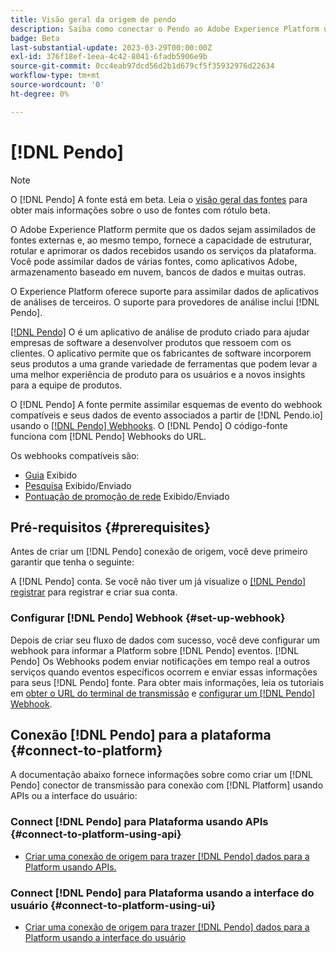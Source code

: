 ```yaml
---
title: Visão geral da origem de pendo
description: Saiba como conectar o Pendo ao Adobe Experience Platform usando APIs ou a interface do usuário, aproveitando webhooks
badge: Beta
last-substantial-update: 2023-03-29T00:00:00Z
exl-id: 376f18ef-1eea-4c42-8041-6fadb5906e9b
source-git-commit: 0cc4eab97dcd56d2b1d679cf5f35932976d22634
workflow-type: tm+mt
source-wordcount: '0'
ht-degree: 0%

---
```


# [!DNL Pendo]

>[!NOTE]
>
>O [!DNL Pendo] A fonte está em beta. Leia o [visão geral das fontes](../../home.md#terms-and-conditions) para obter mais informações sobre o uso de fontes com rótulo beta.

O Adobe Experience Platform permite que os dados sejam assimilados de fontes externas e, ao mesmo tempo, fornece a capacidade de estruturar, rotular e aprimorar os dados recebidos usando os serviços da plataforma. Você pode assimilar dados de várias fontes, como aplicativos Adobe, armazenamento baseado em nuvem, bancos de dados e muitas outras.

O Experience Platform oferece suporte para assimilar dados de aplicativos de análises de terceiros. O suporte para provedores de análise inclui [!DNL Pendo].

[[!DNL Pendo]](https://pendo.io/) O é um aplicativo de análise de produto criado para ajudar empresas de software a desenvolver produtos que ressoem com os clientes. O aplicativo permite que os fabricantes de software incorporem seus produtos a uma grande variedade de ferramentas que podem levar a uma melhor experiência de produto para os usuários e a novos insights para a equipe de produtos.

O [!DNL Pendo] A fonte permite assimilar esquemas de evento do webhook compatíveis e seus dados de evento associados a partir de [!DNL Pendo.io] usando o [[!DNL Pendo] Webhooks](https://support.pendo.io/hc/en-us/articles/360032285012-Webhooks). O [!DNL Pendo] O código-fonte funciona com [!DNL Pendo] Webhooks do URL.

Os webhooks compatíveis são:

* [Guia](https://support.pendo.io/hc/en-us/articles/8146679315867-Creating-a-Guide) Exibido
* [Pesquisa](https://support.pendo.io/hc/en-us/articles/360031867152-Polls-Classic-) Exibido/Enviado
* [Pontuação de promoção de rede](https://support.pendo.io/hc/en-us/articles/360033527151-Set-up-an-NPS-Survey) Exibido/Enviado

## Pré-requisitos {#prerequisites}

Antes de criar um [!DNL Pendo] conexão de origem, você deve primeiro garantir que tenha o seguinte:

A [!DNL Pendo] conta. Se você não tiver um já visualize o [[!DNL Pendo] registrar](https://app.pendo.io/register) para registrar e criar sua conta.

### Configurar [!DNL Pendo] Webhook {#set-up-webhook}

Depois de criar seu fluxo de dados com sucesso, você deve configurar um webhook para informar a Platform sobre [!DNL Pendo] eventos. [!DNL Pendo] Os Webhooks podem enviar notificações em tempo real a outros serviços quando eventos específicos ocorrem e enviar essas informações para seus [!DNL Pendo] fonte. Para obter mais informações, leia os tutoriais em [obter o URL do terminal de transmissão](../../tutorials/ui/create/analytics/pendo-webhook.md#get-streaming-endpoint) e [configurar um [!DNL Pendo] Webhook](../../tutorials/ui/create/analytics/pendo-webhook.md#set-up-webhook).

## Conexão [!DNL Pendo] para a plataforma {#connect-to-platform}

A documentação abaixo fornece informações sobre como criar um [!DNL Pendo] conector de transmissão para conexão com [!DNL Platform] usando APIs ou a interface do usuário:

### Connect [!DNL Pendo] para Plataforma usando APIs {#connect-to-platform-using-api}

* [Criar uma conexão de origem para trazer [!DNL Pendo] dados para a Platform usando APIs.](../../tutorials/api/create/analytics/pendo-webhook.md)

### Connect [!DNL Pendo] para Plataforma usando a interface do usuário {#connect-to-platform-using-ui}

* [Criar uma conexão de origem para trazer [!DNL Pendo] dados para a Platform usando a interface do usuário](../../tutorials/ui/create/analytics/pendo-webhook.md)
